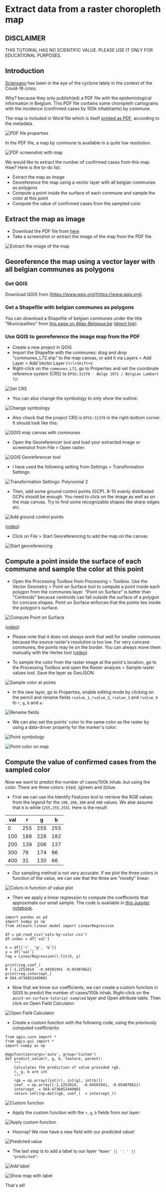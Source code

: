 # Extract data from a raster choropleth map

## DISCLAIMER
THIS TUTORIAL HAS NO SCIENTIFIC VALUE. PLEASE USE IT ONLY FOR EDUCATIONAL PURPOSES.

## Introduction

[Sciensano](https://www.sciensano.be) has been in the eye of the cyclone lately in the context of the Covid-19 crisis.

Why? because they only publish(ed) a PDF file with the epidemiological information in Belgium. This PDF file contains some choropleth cartograms with the incidence (confirmed cases by 100k inhabitants) by commune.

The map is included in Word file which is itself [printed as PDF](https://epidemio.wiv-isp.be/ID/Documents/Covid19/Derni%c3%a8re%20mise%20%c3%a0%20jour%20de%20la%20situation%20%c3%a9pid%c3%a9miologique.pdf), according to the metadata.

![PDF file properties](img-readme/10-pdf.png)

In the PDF file, a map by commune is available in a quite low resolution.

![PDF screenshot with map](img-readme/20-screenshot-pdf.png)

We would like to extract the number of confirmed cases from this map. How? Here is the to-do list:

 * Extract the map as image
 * Georeference the map using a vector layer with all belgian communes as polygons
 * Compute a point inside the surface of each commune and sample the color at this point
 * Compute the value of confirmed cases from the sampled color

## Extract the map as image
 * Download the PDF file from [here](https://epidemio.wiv-isp.be/ID/Documents/Covid19/Derni%c3%a8re%20mise%20%c3%a0%20jour%20de%20la%20situation%20%c3%a9pid%c3%a9miologique.pdf)
 * Take a screenshot or extract the image of the map from the PDF file.

![Extract the image of the map](img-readme/30-extract-image-from-pdf.png)

## Georeference the map using a vector layer with all belgian communes as polygons

### Get QGIS

Download QGIS from [https://www.qgis.org](https://www.qgis.org).



### Get a Shapefile with belgian communes as polygons

You can download a Shapefile of belgian communes under the title "Municipalities" from [this page on Atlas-Belgique.be](https://www.atlas-belgique.be/index.php/en/resources/map-data/) ([direct link](https://www.atlas-belgique.be/cartodata/communes_L72.rar)).

### Use QGIS to georeference the image map from the PDF

 * Create a new project in QGIS
 * Import the Shapefile with the communes: drag and drop "communes_L72.shp" to the map canvas, or add it via Layers > Add Layer > Add Vector Layer `Ctrl+Shift+V`.
 * Right-click on the `communes_L72`, go to Properties and set the coordinate reference system (CRS) to `EPSG:31370 - Belge 1972 / Belgian Lambert 72`:

![Set CRS](img-readme/40-set-crs.png)

 * You can also change the symbology to only show the outline:

![Change symbology](img-readme/50-communes-symbology.png)

 * Also check that the project CRS is `EPSG:31370` in the right-bottom corner. It should look like this:

![QGIS map canvas with communes](img-readme/60-qgis-with-communes.png)

 * Open the Georeferencer tool and load your extracted image or screenshot from File > Open raster:

![QGIS Georeferencer tool](img-readme/70-georeferencer-menu.png)

 * I have used the following setting from Settings > Transformation Settings:

![Transformation Settings: Polynomial 2](img-readme/80-transformation-settings.png)

 * Then, add some ground control points (GCP). 8-10 evenly distributed GCPs should be enough. You need to click on the image as well as on the map canvas. Try to find some recognizable shapes like sharp edges etc.

![Add ground control points](img-readme/90-add-gcp.gif)

([video](img-readme/90-add-gcp.mp4))

 * Click on File > Start Georeferencing to add the map on the canvas

![Start georeferencing](img-readme/100-start-georeferencing.png)


## Compute a point inside the surface of each commune and sample the color at this point

 * Open the Processing Toolbox from Processing > Toolbox. Use the Vector Geometry > Point on Surface tool to compute a point inside each polygon from the communes layer. "Point on Surface" is better than "Centroids" because centroids can fall outside the surface of a polygon for concave shapes. Point on Surface enforces that the points lies inside the polygon's surface.

![Compute Point on Surface](img-readme/110-use-point-on-surface.gif)

([video](img-readme/110-use-point-on-surface.mp4))

 * Please note that it does not always work that well for smaller communes because the source raster's resolution is too low. For very concave communes, the points may lie on the border. You can always move them manually with the Vertex tool ([video](img-readme/120-move-incorrect-points.mp4)).

 * To sample the color from the raster image at the point's location, go to the Processing Toolbox and open the Raster analysis > Sample raster values tool. Save the layer as GeoJSON:

![Sample color at points](img-readme/120-sample-raster-at-points.png)

* In the new layer, go to Properties, enable editing mode by clicking on the pencil and rename fields `rvalue_1`, `rvalue_2`, `rvalue_3` and `rvalue_4` to `r`, `g`, `b` and `a`.

![Rename fields](img-readme/120-sample-raster-at-points.png)

 * We can also set the points' color to the same color as the raster by using a data-driver property for the marker's color:

![Point symbology](img-readme/140-point-symbology.png)

![Point color on map](img-readme/150-points-colored.png)

## Compute the value of confirmed cases from the sampled color

Now we want to predict the number of cases/100k inhab. but using the color. There are three colors: (r)ed, (g)reen and (b)lue.

 * First we can use the Identify Features tool to retrieve the RGB values from the legend for the `100`, `200`, `300` and `400` values. We alse assume that `0` is white (`255,255,255`). Here is the result:

| val | r   | g   | b   |
|-----|-----|-----|-----|
| 0   | 255 | 255 | 255 |
| 100 | 188 | 228 | 182 |
| 200 | 139 | 206 | 137 |
| 300 | 76  | 174 | 96  |
| 400 | 31  | 130 | 66  |

 * Our sampling method is not very accurate. If we plot the three colors in function of the value, we can see that the three are "mostly" linear:

![Colors in function of value plot](img-readme/170-rgb-plot.svg)

 * Then we apply a linear regression to compute the coefficients that approximate our small sample. The code is available in [this Jupyter notebook](fit-colors.ipynb).

```
import pandas as pd
import numpy as np
from sklearn.linear_model import LinearRegression

df = pd.read_csv('vals-by-color.csv')
df.index = df['val']

X = df[['r', 'g', 'b']]
y = df['val']
reg = LinearRegression().fit(X, y)

print(reg.coef_)
# [-1.2252014  -0.94501941 -0.05407662]
print(reg.intercept_)
# 564.4736852449081
```

 * Now that we know our coefficients, we can create a custom function in QGIS to predict the number of cases/100k inhab. Right-click on the `point-on-surface-tutorial-sampled` layer and Open attribute table. Then click on Open Field Calculator:

![Open Field Calculator](img-readme/175-open-field-calculator.png)

 * Create a custom function with the following code, using the previously computed coefficients:

```
from qgis.core import *
from qgis.gui import *
import numpy as np

@qgsfunction(args='auto', group='Custom')
def predict_value(r, g, b, feature, parent):
    """
    Calculates the prediction of value provided rgb.
    r, g, b are int
    """
    rgb = np.array([int(r), int(g), int(b)])
    coef_ = np.array([-1.2252014,  -0.94501941, -0.05407662])
    intercept_ = 564.4736852449081
    return int((np.dot(rgb, coef_)  + intercept_))
```

![Custom function](img-readme/180-custom-function.png)

 * Apply the custom function with the `r`, `g`, `b` fields from our layer:

![Apply custom function](img-readme/190-use-custom-function.png)

 * Hoorray! We now have a new field with our predicted value!

![Predicted value](img-readme/200-incidence-predicted.png)

 * The last step is to add a label to our layer `"Name" || ': ' || "predicted"`:

![Add label](img-readme/210-label-predicted.png)

![Show map with label](img-readme/220-map-with-predicted-incidence.png)

That's all!


